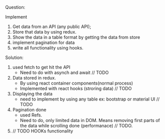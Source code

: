 Question: 

Implement
1. Get data from an API (any public API);
2. Store that data by using redux.
3. Show the data in a table format by getting the data from store
4. implement pagination for data
5. write all functionality using hooks.

Solution:

1. used fetch to get hit the API
    - Need to do with asynch and await // TODO
2. Data stored in redux.
    - By using react container components(normal process)
    - Implemented with react hooks (stroring data) // TODO
3. Displaying the data
    - need to implement by using any table ex: bootstrap or material UI // TODO
4. Pagination done
    - used Refs.
    - Need to do, only limited data in DOM. Means removing first parts of the data while scrolling done (performanace) // TODO.
5. // TODO HOOKs functionality
